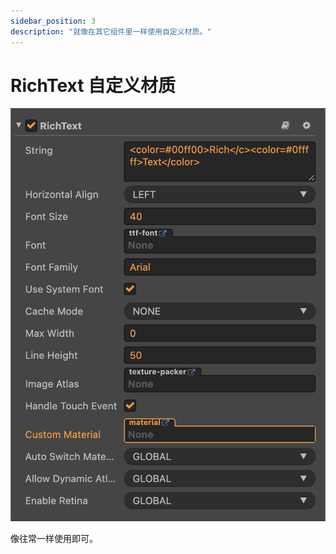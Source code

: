 ```yaml
---
sidebar_position: 3
description: "就像在其它组件里一样使用自定义材质。"
---
```

# RichText 自定义材质

![richtextsettings](./assets/richtext-settings.png)

像往常一样使用即可。
